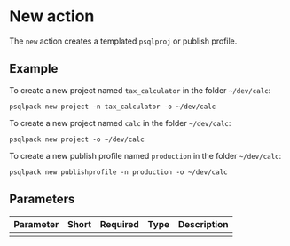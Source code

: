 # New action

The `new` action creates a templated `psqlproj` or publish profile. 

## Example

To create a new project named `tax_calculator` in the folder `~/dev/calc`:
```console
psqlpack new project -n tax_calculator -o ~/dev/calc
```

To create a new project named `calc` in the folder `~/dev/calc`:
```console
psqlpack new project -o ~/dev/calc
```

To create a new publish profile named `production` in the folder `~/dev/calc`:
```console
psqlpack new publishprofile -n production -o ~/dev/calc
```

## Parameters

| Parameter  | Short | Required   | Type           | Description
|------------|-------|------------|----------------|-------------
| <template> |       | Yes        | `TemplateType` | The template type to generate. Currently either `project` or `publishprofile`.
| --name     | -n    | No         | `string`       | The name for the created output (if none specified, the name of the current directory is used).
| --output   | -o    | Yes        | `string`       | The location to place the generated output.



